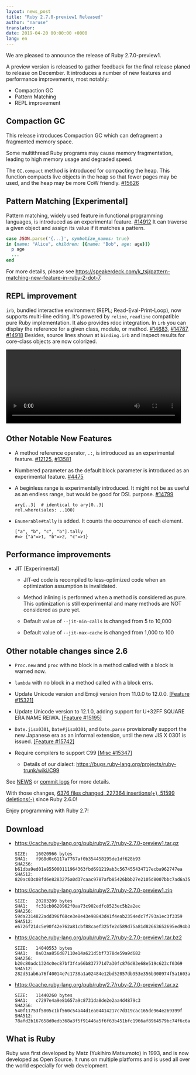 ```yaml
---
layout: news_post
title: "Ruby 2.7.0-preview1 Released"
author: "naruse"
translator:
date: 2019-04-20 00:00:00 +0000
lang: en
---
```


We are pleased to announce the release of Ruby 2.7.0-preview1.

A preview version is released to gather feedback for the final release planed to release on December. It introduces a number of new features and performance improvements, most notably:

* Compaction GC
* Pattern Matching
* REPL improvement

## Compaction GC

This release introduces Compaction GC which can defragment a fragmented memory space.

Some multithread Ruby programs may cause memory fragmentation, leading to high memory usage and degraded speed.

The `GC.compact` method is introduced for compacting the heap. This function compacts live objects in the heap so that fewer pages may be used, and the heap may be more CoW friendly. [#15626](https://bugs.ruby-lang.org/issues/15626)

## Pattern Matching [Experimental]

Pattern matching, widely used feature in functional programming languages, is introduced as an experimental feature. [#14912](https://bugs.ruby-lang.org/issues/14912)
It can traverse a given object and assign its value if it matches a pattern.

```ruby
case JSON.parse('{...}', symbolize_names: true)
in {name: "Alice", children: [{name: "Bob", age: age}]}
  p age
  ...
end
```

For more details, please see https://speakerdeck.com/k_tsj/pattern-matching-new-feature-in-ruby-2-dot-7.

## REPL improvement

`irb`, bundled interactive environment (REPL; Read-Eval-Print-Loop), now supports multi-line editing. It's powered by `reline`, `readline` compatible pure Ruby implementation.
It also provides rdoc integration. In `irb` you can display the reference for a given class, module, or method.  [#14683](https://bugs.ruby-lang.org/issues/14683), [#14787](https://bugs.ruby-lang.org/issues/14787), [#14918](https://bugs.ruby-lang.org/issues/14918)
Besides, source lines shown at `binding.irb` and inspect results for core-class objects are now colorized.

<video autoplay="autoplay" loop="loop" width="478" height="202">
  <source src="https://cache.ruby-lang.org/pub/media/irb_improved_with_key_take2.mp4" type="video/mp4">
</video>

## Other Notable New Features

* A method reference operator, <code>.:</code>, is introduced as an experimental feature.  [#12125]( https://bugs.ruby-lang.org/issues/12125), [#13581]( https://bugs.ruby-lang.org/issues/13581)

* Numbered parameter as the default block parameter is introduced as an experimental feature.  [#4475](https://bugs.ruby-lang.org/issues/4475)

* A beginless range is experimentally introduced.  It might not be as useful
  as an endless range, but would be good for DSL purpose. [#14799](https://bugs.ruby-lang.org/issues/14799)

      ary[..3]  # identical to ary[0..3]
      rel.where(sales: ..100)

* `Enumerable#tally` is added.  It counts the occurrence of each element.

      ["a", "b", "c", "b"].tally
      #=> {"a"=>1, "b"=>2, "c"=>1}

## Performance improvements

* JIT [Experimental]

  * JIT-ed code is recompiled to less-optimized code when an optimization assumption is invalidated.

  * Method inlining is performed when a method is considered as pure. This optimization is still experimental and many methods are NOT considered as pure yet.

  * Default value of `--jit-min-calls` is changed from 5 to 10,000

  * Default value of `--jit-max-cache` is changed from 1,000 to 100

## Other notable changes since 2.6

* `Proc.new` and `proc` with no block in a method called with a block is warned now.

* `lambda` with no block in a method called with a block errs.

* Update Unicode version and Emoji version from 11.0.0 to 12.0.0.  [[Feature #15321]](https://bugs.ruby-lang.org/issues/15321)

* Update Unicode version to 12.1.0, adding support for U+32FF SQUARE ERA NAME REIWA.  [[Feature #15195]](https://bugs.ruby-lang.org/issues/15195)

* `Date.jisx0301`, `Date#jisx0301`, and `Date.parse` provisionally support the new Japanese era as an informal extension, until the new JIS X 0301 is issued.  [[Feature #15742]](https://bugs.ruby-lang.org/issues/15742)

* Require compilers to support C99 [[Misc #15347]](https://bugs.ruby-lang.org/issues/15347)
  * Details of our dialect: <https://bugs.ruby-lang.org/projects/ruby-trunk/wiki/C99>

See [NEWS](https://github.com/ruby/ruby/blob/v2_7_0_preview1/NEWS) or [commit logs](https://github.com/ruby/ruby/compare/v2_6_0...v2_7_0_preview1) for more details.

With those changes, [6376 files changed, 227364 insertions(+), 51599 deletions(-)](https://github.com/ruby/ruby/compare/v2_6_0...v2_7_0_preview1) since Ruby 2.6.0!

Enjoy programming with Ruby 2.7!

## Download

* <https://cache.ruby-lang.org/pub/ruby/2.7/ruby-2.7.0-preview1.tar.gz>

      SIZE:   16020966 bytes
      SHA1:   f968d0c6117a7767af0b354458195de1df628b93
      SHA256: b61dba9ed01e855000111964363fbd691219ab3c567455434717ecba962747ea
      SHA512: 820ac03c08fd6e8283275a0d37caac9787afb85426bbb27e2105d8007bbc7ad6a35b2b40c8af81cdbb7a00347d44e92b5ff9b6e7f48f22d05584cedb85578409
* <https://cache.ruby-lang.org/pub/ruby/2.7/ruby-2.7.0-preview1.zip>

      SIZE:   20283209 bytes
      SHA1:   fc31cb0620962f0aa73c902edfc8523ec5b2a2ec
      SHA256: 59da2314822add396f68ce3e8e43e98843d41f4eab2354edc7f793a1ec3f3359
      SHA512: e6726f21dc5e90f42e762a81cbf88caef325fe2d589d75a81d82663652695ed94b3be6e12fe238fc82e5caebb16e626456d9e9dfa4ecc6a55e532ba372b2d4de
* <https://cache.ruby-lang.org/pub/ruby/2.7/ruby-2.7.0-preview1.tar.bz2>

      SIZE:   14040553 bytes
      SHA1:   0a03aa856d87110e14a621d5bf7378de59a9d682
      SHA256: b20c80adc1324c0ec87bf3f4a66b837771d7a30fc876d83e68e519c623cf0369
      SHA512: 282d51ab6a76f40014e7c1738a1a02484e12bd52057db953e356b300974f5a1603a14dc23e436587870767213816c5adda335e6f8716de02c8fd853c85447250
* <https://cache.ruby-lang.org/pub/ruby/2.7/ruby-2.7.0-preview1.tar.xz>

      SIZE:   11440260 bytes
      SHA1:   c7297e4a9e81657a9c8731da8de2e2aa4d4879c3
      SHA256: 540f11753f5805c1bf560c54a44d1ea04414217c7d319cac165de964e269399f
      SHA512: 78afd2b167658d0edb368a3f5f91446a5f6f63b451bfc1966af8964579bc74f6c6a2d227c8715ab742e97c6895ce4006b56ba0eed97b6effcd93555b43d90313

## What is Ruby

Ruby was first developed by Matz (Yukihiro Matsumoto) in 1993, and is now developed as Open Source. It runs on multiple platforms and is used all over the world especially for web development.
